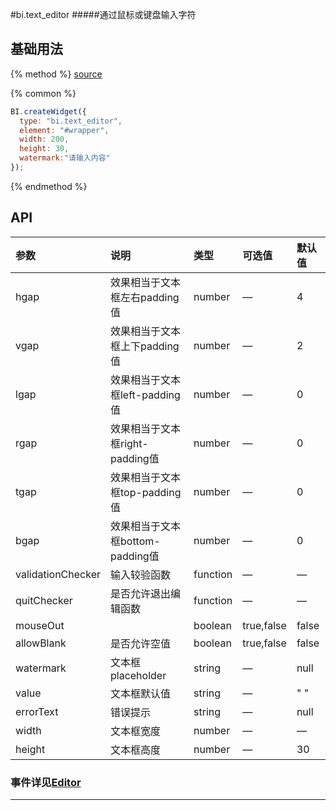 #bi.text_editor
#####通过鼠标或键盘输入字符

## 基础用法

{% method %}
[source](https://jsfiddle.net/fineui/cna5o200/)

{% common %}
```javascript
BI.createWidget({
  type: "bi.text_editor",
  element: "#wrapper",
  width: 200,
  height: 30,
  watermark:"请输入内容"
});
```

{% endmethod %}

## API

| 参数    | 说明           | 类型  | 可选值 | 默认值
| :------ |:-------------  | :-----| :----|:----|
| hgap    | 效果相当于文本框左右padding值 |  number  |  —   |     4   |
| vgap    | 效果相当于文本框上下padding值 |  number  |  —  |      2  |
| lgap    | 效果相当于文本框left-padding值     |    number   |    —      |  0    |
| rgap    | 效果相当于文本框right-padding值     |    number  |    —     |  0    |
| tgap    |效果相当于文本框top-padding值     |    number   |  —  |  0    |
| bgap    |  效果相当于文本框bottom-padding值     |    number  |  —   |  0    |
| validationChecker    | 输入较验函数      |function|   —   |    —    |
| quitChecker    | 是否允许退出编辑函数      |   function    |  —  | —        |
| mouseOut    |       |    boolean   | true,false  |  false | 
| allowBlank    |  是否允许空值     |    boolean    | true,false |  false    |
| watermark    |   文本框placeholder    |   string   |  —   |  null    |
| value    |   文本框默认值    |    string   |    —   | " " |
| errorText    |  错误提示     |  string     |  — | null      |
| width    |   文本框宽度    |    number   |   —  |    —   |
| height    |   文本框高度    |    number   |  —  |  30    |




### 事件详见[Editor](../../base/editor/editor.md)



---